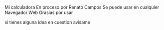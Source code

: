 Mi calculadora
En proceso por Renato Campos 
Se puede usar en cualquier Navegador Web
Grasias por usar

si tienes alguna idea en cuestion avisame 

